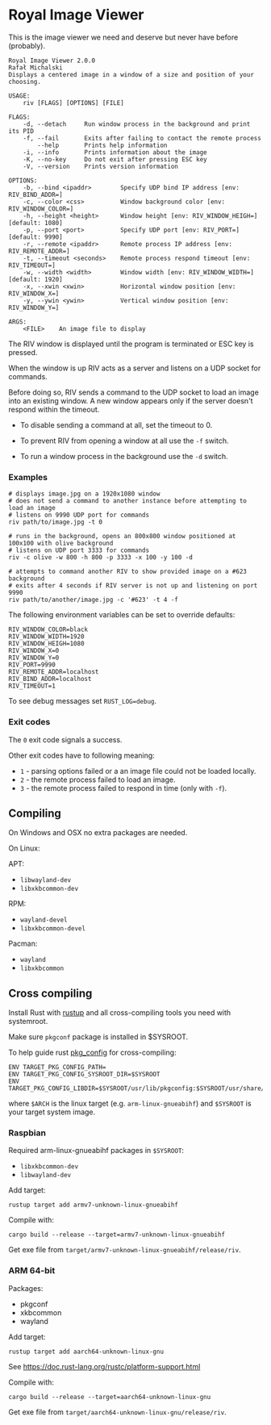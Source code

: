 Royal Image Viewer
==================

This is the image viewer we need and deserve but never have before (probably).

```
Royal Image Viewer 2.0.0
Rafał Michalski
Displays a centered image in a window of a size and position of your choosing.

USAGE:
    riv [FLAGS] [OPTIONS] [FILE]

FLAGS:
    -d, --detach     Run window process in the background and print its PID
    -f, --fail       Exits after failing to contact the remote process
        --help       Prints help information
    -i, --info       Prints information about the image
    -K, --no-key     Do not exit after pressing ESC key
    -V, --version    Prints version information

OPTIONS:
    -b, --bind <ipaddr>        Specify UDP bind IP address [env: RIV_BIND_ADDR=]
    -c, --color <css>          Window background color [env: RIV_WINDOW_COLOR=]
    -h, --height <height>      Window height [env: RIV_WINDOW_HEIGH=]  [default: 1080]
    -p, --port <port>          Specify UDP port [env: RIV_PORT=]  [default: 9990]
    -r, --remote <ipaddr>      Remote process IP address [env: RIV_REMOTE_ADDR=]
    -t, --timeout <seconds>    Remote process respond timeout [env: RIV_TIMEOUT=]
    -w, --width <width>        Window width [env: RIV_WINDOW_WIDTH=]  [default: 1920]
    -x, --xwin <xwin>          Horizontal window position [env: RIV_WINDOW_X=]
    -y, --ywin <ywin>          Vertical window position [env: RIV_WINDOW_Y=]

ARGS:
    <FILE>    An image file to display
```

The RIV window is displayed until the program is terminated or ESC key is pressed.

When the window is up RIV acts as a server and listens on a UDP socket for commands.

Before doing so, RIV sends a command to the UDP socket to load an image into an existing window.
A new window appears only if the server doesn't respond within the timeout.

* To disable sending a command at all, set the timeout to 0.

* To prevent RIV from opening a window at all use the `-f` switch.

* To run a window process in the background use the `-d` switch.


### Examples

```
# displays image.jpg on a 1920x1080 window
# does not send a command to another instance before attempting to load an image
# listens on 9990 UDP port for commands
riv path/to/image.jpg -t 0

# runs in the background, opens an 800x800 window positioned at 100x100 with olive background
# listens on UDP port 3333 for commands
riv -c olive -w 800 -h 800 -p 3333 -x 100 -y 100 -d

# attempts to command another RIV to show provided image on a #623 background
# exits after 4 seconds if RIV server is not up and listening on port 9990
riv path/to/another/image.jpg -c '#623' -t 4 -f
```

The following environment variables can be set to override defaults:

```
RIV_WINDOW_COLOR=black
RIV_WINDOW_WIDTH=1920
RIV_WINDOW_HEIGH=1080
RIV_WINDOW_X=0
RIV_WINDOW_Y=0
RIV_PORT=9990
RIV_REMOTE_ADDR=localhost
RIV_BIND_ADDR=localhost
RIV_TIMEOUT=1
```

To see debug messages set `RUST_LOG=debug`.

### Exit codes

The `0` exit code signals a success.

Other exit codes have to following meaning:

* `1` - parsing options failed or a an image file could not be loaded locally.
* `2` - the remote process failed to load an image.
* `3` - the remote process failed to respond in time (only with `-f`).


Compiling
---------

On Windows and OSX no extra packages are needed.

On Linux:

APT:

* `libwayland-dev`
* `libxkbcommon-dev`

RPM:

* `wayland-devel`
* `libxkbcommon-devel`

Pacman:

* `wayland`
* `libxkbcommon`


Cross compiling
---------------

Install Rust with [rustup](https://rustup.rs/) and all cross-compiling tools you need with systemroot.

Make sure `pkgconf` package is installed in $SYSROOT.

To help guide rust [pkg_config](https://crates.io/crates/pkg-config) for cross-compiling:

```
ENV TARGET_PKG_CONFIG_PATH=
ENV TARGET_PKG_CONFIG_SYSROOT_DIR=$SYSROOT
ENV TARGET_PKG_CONFIG_LIBDIR=$SYSROOT/usr/lib/pkgconfig:$SYSROOT/usr/share/pkgconfig:$SYSROOT/usr/lib/$ARCH/pkgconfig
```

where `$ARCH` is the linux target (e.g. `arm-linux-gnueabihf`) and `$SYSROOT` is your target system image.


### Raspbian

Required arm-linux-gnueabihf packages in `$SYSROOT`:

* `libxkbcommon-dev`
* `libwayland-dev`

Add target:

```
rustup target add armv7-unknown-linux-gnueabihf
```

Compile with:

```
cargo build --release --target=armv7-unknown-linux-gnueabihf
```

Get exe file from `target/armv7-unknown-linux-gnueabihf/release/riv`.


### ARM 64-bit

Packages:

* pkgconf
* xkbcommon
* wayland

Add target:

```
rustup target add aarch64-unknown-linux-gnu
```

See https://doc.rust-lang.org/rustc/platform-support.html

Compile with:

```
cargo build --release --target=aarch64-unknown-linux-gnu
```

Get exe file from `target/aarch64-unknown-linux-gnu/release/riv`.
